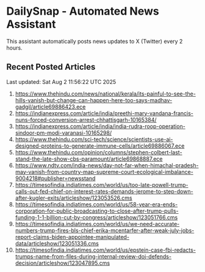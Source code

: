 # DailySnap - Automated News Assistant

This assistant automatically posts news updates to X (Twitter) every 2 hours.

## Recent Posted Articles

Last updated: Sat Aug  2 11:56:22 UTC 2025

1. https://www.thehindu.com/news/national/kerala/its-painful-to-see-the-hills-vanish-but-change-can-happen-here-too-says-madhav-gadgil/article69886423.ece
2. https://indianexpress.com/article/india/preethi-mary-vandana-francis-nuns-forced-conversion-arrest-chhattisgarh-10165384/
3. https://indianexpress.com/article/india/india-rudra-roop-operation-sindoor-pm-modi-varanasi-10165298/
4. https://www.thehindu.com/sci-tech/science/scientists-use-ai-designed-proteins-to-generate-immune-cells/article69886067.ece
5. https://www.thehindu.com/opinion/columns/stephen-colbert-last-stand-the-late-show-cbs-paramount/article69868887.ece
6. https://www.ndtv.com/india-news/day-not-far-when-himachal-pradesh-may-vanish-from-country-map-supreme-court-ecological-imbalance-9004218#publisher=newsstand
7. https://timesofindia.indiatimes.com/world/us/too-late-powell-trump-calls-out-fed-chief-on-interest-rates-demands-jerome-to-step-down-after-kugler-exits/articleshow/123053526.cms
8. https://timesofindia.indiatimes.com/world/us/58-year-era-ends-corporation-for-public-broadcasting-to-close-after-trump-pulls-funding-1-1-billion-cut-by-congress/articleshow/123051766.cms
9. https://timesofindia.indiatimes.com/world/us/we-need-accurate-numbers-trump-fires-bls-chief-erika-mcentarfer-after-weak-july-jobs-report-claims-biden-appointee-manipulated-data/articleshow/123051336.cms
10. https://timesofindia.indiatimes.com/world/us/epstein-case-fbi-redacts-trumps-name-from-files-during-internal-review-doj-defends-decision/articleshow/123047895.cms
